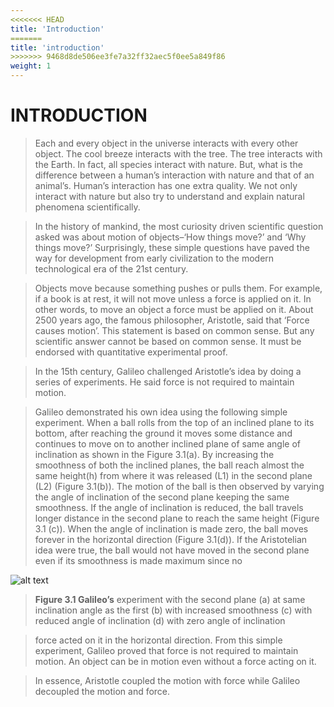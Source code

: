 ```yaml
---
<<<<<<< HEAD
title: 'Introduction'
=======
title: 'introduction'
>>>>>>> 9468d8de506ee3fe7a32ff32aec5f0ee5a849f86
weight: 1
---
```


# INTRODUCTION

>Each and every object in the universe interacts 
with every other object. The cool breeze 
interacts with the tree. The tree interacts with 
the Earth. In fact, all species interact with 
nature. But, what is the difference between 
a human’s interaction with nature and that 
of an animal’s. Human’s interaction has 
one extra quality. We not only interact with 
nature but also try to understand and explain 
natural phenomena scientifically. 

>In the history of mankind, the most 
curiosity driven scientific question asked was 
about motion of objects–‘How things move?’ 
and ‘Why things move?’ Surprisingly, these 
simple questions have paved the way for 
development from early civilization to the 
modern technological era of the 21st century.

>Objects move because something pushes 
or pulls them. For example, if a book is at rest, 
it will not move unless a force is applied on 
it. In other words, to move an object a force 
must be applied on it. About 2500 years ago, 
the famous philosopher, Aristotle, said that 
‘Force causes motion’. This statement is based 
on common sense. But any scientific answer 
cannot be based on common sense. It must 
be endorsed with quantitative experimental 
proof.

>In the 15th century, Galileo challenged 
Aristotle’s idea by doing a series of 
experiments. He said force is not required 
to maintain motion.

> Galileo demonstrated his own idea using 
the following simple experiment. When a 
ball rolls from the top of an inclined plane 
to its bottom, after reaching the ground 
it moves some distance and continues
to move on to another inclined plane of 
same angle of inclination as shown in the 
Figure 3.1(a). By increasing the smoothness 
of both the inclined planes, the ball reach 
almost the same height(h) from where it 
was released (L1) in the second plane (L2) 
(Figure 3.1(b)). The motion of the ball 
is then observed by varying the angle of 
inclination of the second plane keeping the 
same smoothness. If the angle of inclination 
is reduced, the ball travels longer distance in 
the second plane to reach the same height 
(Figure 3.1 (c)). When the angle of inclination 
is made zero, the ball moves forever in the 
horizontal direction (Figure 3.1(d)). If the 
Aristotelian idea were true, the ball would 
not have moved in the second plane even if 
its smoothness is made maximum since no

![alt text](../media/img3.png)

> **Figure 3.1 Galileo’s**
experiment with the 
second plane (a) at same inclination angle 
as the first (b) with increased smoothness 
(c) with reduced angle of inclination 
(d) with zero angle of inclination

>force acted on it in the horizontal direction. 
From this simple experiment, Galileo 
proved that force is not required to maintain 
motion. An object can be in motion even 
without a force acting on it.

>In essence, Aristotle coupled the motion 
with force while Galileo decoupled the 
motion and force. 

